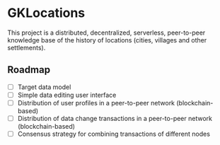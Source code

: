 # GKLocations

This project is a distributed, decentralized, serverless, peer-to-peer knowledge base of the history of locations 
(cities, villages and other settlements).

## Roadmap

- [ ] Target data model
- [ ] Simple data editing user interface
- [ ] Distribution of user profiles in a peer-to-peer network (blockchain-based)
- [ ] Distribution of data change transactions in a peer-to-peer network (blockchain-based)
- [ ] Consensus strategy for combining transactions of different nodes
